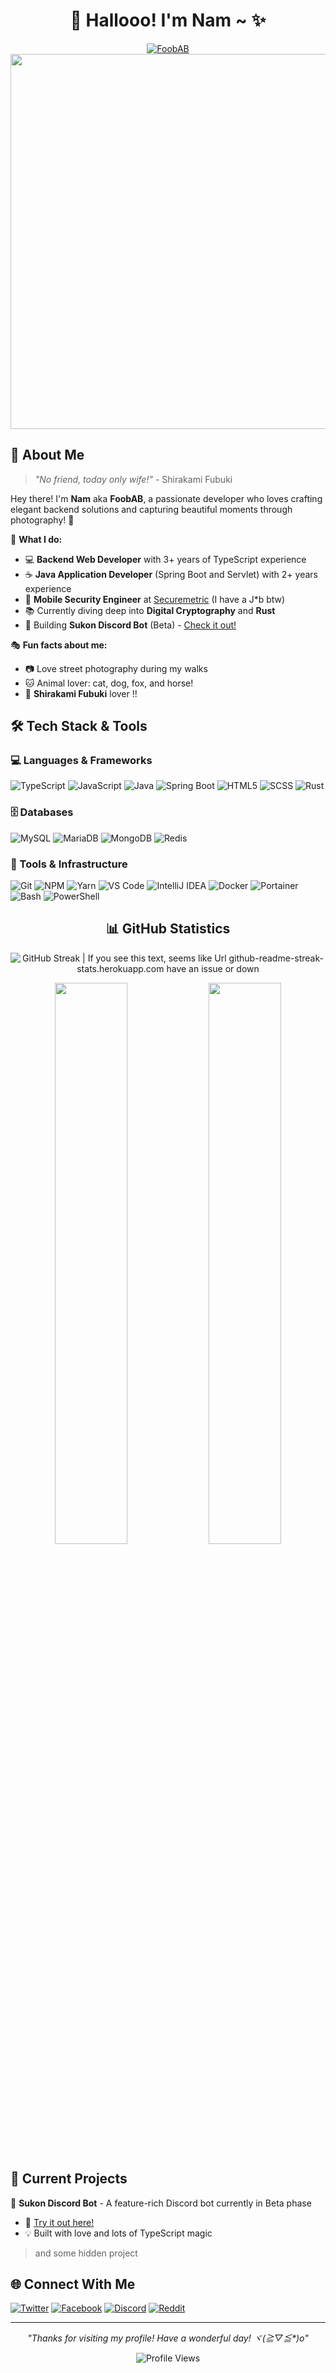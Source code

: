 <div align="center">

# 🦊 Hallooo! I'm Nam ~ ✨

<a href="https://git.io/typing-svg">
  <img alt="FoobAB" src="https://readme-typing-svg.herokuapp.com?font=Fira+Code&pause=1000&width=600&lines=Backend+Web+Developer+%7C+Java+Application+Developer;Mobile+Security+Engineer+%40+Securemetric;Learning+Cryptography+%26+Rust;Photography+Enthusiast+%7C+Shirakami+Fubuki+Lover+💙" />
</a>

<img src="https://user-images.githubusercontent.com/74038190/212284100-561aa473-3905-4a80-b561-0d28506553ee.gif" width="600">

</div>

## 🦊 About Me

> _"No friend, today only wife!"_ - Shirakami Fubuki

Hey there! I'm **Nam** aka **FoobAB**, a passionate developer who loves crafting elegant backend solutions and capturing beautiful moments through photography! 📸

🌟 **What I do:**

- 💻 **Backend Web Developer** with 3+ years of TypeScript experience
- ☕ **Java Application Developer** (Spring Boot and Servlet) with 2+ years experience
- 🔐 **Mobile Security Engineer** at [Securemetric](https://securemetric.com) (I have a J*b btw)
- 📚 Currently diving deep into **Digital Cryptography** and **Rust**
- 🤖 Building **Sukon Discord Bot** (Beta) - [Check it out!](https://foob.dev/kon)

🎭 **Fun facts about me:**

- 📷 Love street photography during my walks
- 🐱 Animal lover: cat, dog, fox, and horse!
- 💙 **Shirakami Fubuki** lover !!

## 🛠️ Tech Stack & Tools


### 💻 Languages & Frameworks

![TypeScript](https://img.shields.io/badge/TypeScript-007ACC?style=for-the-badge&logo=typescript&logoColor=white)
![JavaScript](https://img.shields.io/badge/JavaScript-F7DF1E?style=for-the-badge&logo=javascript&logoColor=black)
![Java](https://img.shields.io/badge/Java-ED8B00?style=for-the-badge&logo=openjdk&logoColor=white)
![Spring Boot](https://img.shields.io/badge/Spring_Boot-6DB33F?style=for-the-badge&logo=spring-boot&logoColor=white)
![HTML5](https://img.shields.io/badge/HTML5-E34F26?style=for-the-badge&logo=html5&logoColor=white)
![SCSS](https://img.shields.io/badge/SCSS-CC6699?style=for-the-badge&logo=sass&logoColor=white)
![Rust](https://img.shields.io/badge/Rust-000000?style=for-the-badge&logo=rust&logoColor=white)


### 🗄️ Databases

![MySQL](https://img.shields.io/badge/MySQL-4479A1?style=for-the-badge&logo=mysql&logoColor=white)
![MariaDB](https://img.shields.io/badge/MariaDB-003545?style=for-the-badge&logo=mariadb&logoColor=white)
![MongoDB](https://img.shields.io/badge/MongoDB-4EA94B?style=for-the-badge&logo=mongodb&logoColor=white)
![Redis](https://img.shields.io/badge/Redis-DC382D?style=for-the-badge&logo=redis&logoColor=white)

### 🔧 Tools & Infrastructure

![Git](https://img.shields.io/badge/Git-F05032?style=for-the-badge&logo=git&logoColor=white)
![NPM](https://img.shields.io/badge/NPM-CB3837?style=for-the-badge&logo=npm&logoColor=white)
![Yarn](https://img.shields.io/badge/Yarn-2C8EBB?style=for-the-badge&logo=yarn&logoColor=white)
![VS Code](https://img.shields.io/badge/VS_Code-007ACC?style=for-the-badge&logo=visual-studio-code&logoColor=white)
![IntelliJ IDEA](https://img.shields.io/badge/IntelliJ_IDEA-000000?style=for-the-badge&logo=intellij-idea&logoColor=white)
![Docker](https://img.shields.io/badge/Docker-2496ED?style=for-the-badge&logo=docker&logoColor=white)
![Portainer](https://img.shields.io/badge/Portainer-13BEF9?style=for-the-badge&logo=portainer&logoColor=white)
![Bash](https://img.shields.io/badge/Bash-4EAA25?style=for-the-badge&logo=gnu-bash&logoColor=white)
![PowerShell](https://img.shields.io/badge/PowerShell-5391FE?style=for-the-badge&logo=powershell&logoColor=white)

</div>

<div align="center">

## 📊 GitHub Statistics

![GitHub Streak | If you see this text, seems like Url github-readme-streak-stats.herokuapp.com have an issue or down](https://github-readme-streak-stats.herokuapp.com?user=FoobAB0510&hide_border=true&background=0D1117&currStreakLabel=FFFFFF&sideLabels=FFFFFF&currStreakNum=FFFFFF&dates=FFFFFF&sideNums=FFFFFF&fire=F7F7F7&ring=F7F7F7&stroke=FFFFFFFF)

<img src="https://github-readme-stats.vercel.app/api?username=FoobAB0510&show_icons=true&theme=tokyonight&hide_border=true&bg_color=0D1117" width="48%">
<img src="https://github-readme-stats.vercel.app/api/top-langs/?username=FoobAB0510&layout=compact&theme=tokyonight&hide_border=true&bg_color=0D1117" width="48%">

</div>

## 🚀 Current Projects

🤖 **Sukon Discord Bot** - A feature-rich Discord bot currently in Beta phase

- 🔗 [Try it out here!](https://foob.dev/kon)
- 💡 Built with love and lots of TypeScript magic

> and some hidden project
## 🌐 Connect With Me

[![Twitter](https://img.shields.io/badge/Twitter-1DA1F2?style=for-the-badge&logo=twitter&logoColor=white)](https://x.com/is_realfox)
[![Facebook](https://img.shields.io/badge/Facebook-1877F2?style=for-the-badge&logo=facebook&logoColor=white)](https://www.facebook.com/rielnaminsider)
[![Discord](https://img.shields.io/badge/Discord-5865F2?style=for-the-badge&logo=discord&logoColor=white)](https://discord.com/users/755007858294259734)
[![Reddit](https://img.shields.io/badge/Reddit-FF4500?style=for-the-badge&logo=reddit&logoColor=white)](https://www.reddit.com/user/fbkworld/)

</div>


<div align="center">

---

_"Thanks for visiting my profile! Have a wonderful day! ヾ(≧▽≦*)o"_

<img src="https://count.getloli.com/get/@foobab0510.github.io?theme=rule34" alt="Profile Views" />
<br>


</div>
